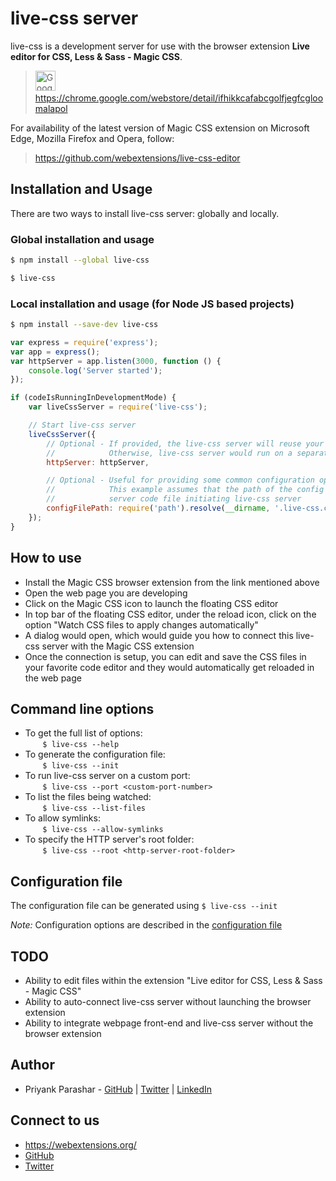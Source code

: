 # live-css server

live-css is a development server for use with the browser extension **Live editor for CSS, Less & Sass - Magic CSS**.  

> <img width="32" alt="Google Chrome Logo" src="https://cdn.rawgit.com/webextensions/live-css-editor/master/extension/ui-images/logo-google-chrome.svg"> &nbsp; https://chrome.google.com/webstore/detail/ifhikkcafabcgolfjegfcgloomalapol  

For availability of the latest version of Magic CSS extension on Microsoft Edge, Mozilla Firefox and Opera, follow:
> https://github.com/webextensions/live-css-editor

## Installation and Usage

There are two ways to install live-css server: globally and locally.

### Global installation and usage
```sh
$ npm install --global live-css
```

```sh
$ live-css
```

### Local installation and usage (for Node JS based projects)
```sh
$ npm install --save-dev live-css
```

```js
var express = require('express');
var app = express();
var httpServer = app.listen(3000, function () {
    console.log('Server started');
});

if (codeIsRunningInDevelopmentMode) {
    var liveCssServer = require('live-css');

    // Start live-css server
    liveCssServer({
        // Optional - If provided, the live-css server will reuse your current HTTP server port.
        //            Otherwise, live-css server would run on a separate port.
        httpServer: httpServer,

        // Optional - Useful for providing some common configuration options.
        //            This example assumes that the path of the config file is same as that of
        //            server code file initiating live-css server
        configFilePath: require('path').resolve(__dirname, '.live-css.config.js')
    });
}
```

## How to use
* Install the Magic CSS browser extension from the link mentioned above
* Open the web page you are developing
* Click on the Magic CSS icon to launch the floating CSS editor
* In top bar of the floating CSS editor, under the reload icon, click on the option "Watch CSS files to apply changes automatically"
* A dialog would open, which would guide you how to connect this live-css server with the Magic CSS extension
* Once the connection is setup, you can edit and save the CSS files in your favorite code editor and they would automatically get reloaded in the web page

## Command line options
* To get the full list of options:  
  &nbsp; &nbsp; &nbsp; &nbsp;```$ live-css --help```
* To generate the configuration file:  
  &nbsp; &nbsp; &nbsp; &nbsp;```$ live-css --init```
* To run live-css server on a custom port:  
  &nbsp; &nbsp; &nbsp; &nbsp;```$ live-css --port <custom-port-number>```
* To list the files being watched:  
  &nbsp; &nbsp; &nbsp; &nbsp;```$ live-css --list-files```
* To allow symlinks:  
  &nbsp; &nbsp; &nbsp; &nbsp;```$ live-css --allow-symlinks```
* To specify the HTTP server's root folder:  
  &nbsp; &nbsp; &nbsp; &nbsp;```$ live-css --root <http-server-root-folder>```

## Configuration file
The configuration file can be generated using ```$ live-css --init```  

*_Note:_* Configuration options are described in the [configuration file](https://github.com/webextensions/live-css-editor/blob/master/live-css/default.live-css.config.js)

## TODO
* Ability to edit files within the extension "Live editor for CSS, Less & Sass - Magic CSS"
* Ability to auto-connect live-css server without launching the browser extension
* Ability to integrate webpage front-end and live-css server without the browser extension

## Author
* Priyank Parashar - [GitHub](https://github.com/paras20xx) | [Twitter](https://twitter.com/paras20xx) | [LinkedIn](https://linkedin.com/in/ParasharPriyank/)

## Connect to us
* https://webextensions.org/
* [GitHub](https://github.com/webextensions/live-css-editor)
* [Twitter](https://twitter.com/webextensions)
